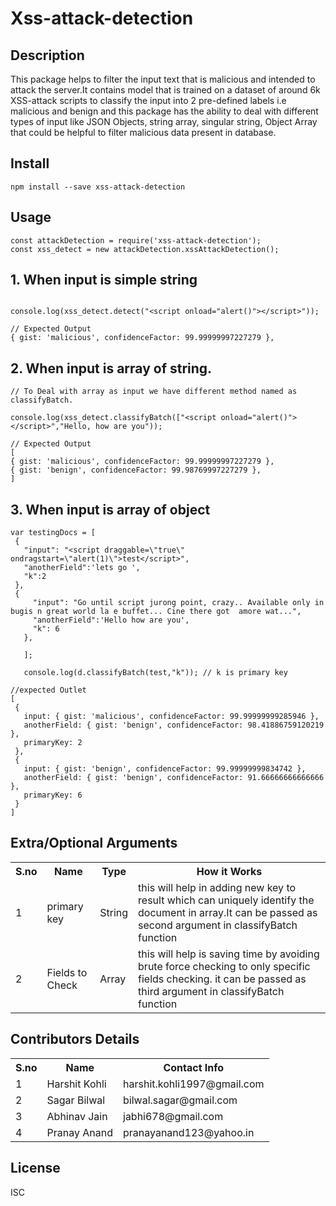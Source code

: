 <h1>Xss-attack-detection</h1>

## Description

This package helps to filter the input text that is malicious and intended to attack the server.It contains model that is trained on a dataset of around 6k XSS-attack scripts to classify the input into 2 pre-defined labels i.e malicious and benign and this package has the ability to deal with different types of input like JSON Objects, string array, singular string, Object Array that could be helpful to filter malicious data present in database.

## Install

```
npm install --save xss-attack-detection
```

## Usage

```
const attackDetection = require('xss-attack-detection');
const xss_detect = new attackDetection.xssAttackDetection();
```

## 1. When input is simple string

```

console.log(xss_detect.detect("<script onload="alert()"></script>"));

// Expected Output
{ gist: 'malicious', confidenceFactor: 99.99999997227279 },

```

## 2. When input is array of string.

```
// To Deal with array as input we have different method named as classifyBatch.

console.log(xss_detect.classifyBatch(["<script onload="alert()"></script>","Hello, how are you"));

// Expected Output
[
{ gist: 'malicious', confidenceFactor: 99.99999997227279 },
{ gist: 'benign', confidenceFactor: 99.98769997227279 },
]
```

## 3. When input is array of object

```
var testingDocs = [
 {
   "input": "<script draggable=\"true\" ondragstart=\"alert(1)\">test</script>",
   "anotherField":'lets go ',
   "k":2
 },
 {
     "input": "Go until script jurong point, crazy.. Available only in bugis n great world la e buffet... Cine there got  amore wat...",
     "anotherField":'Hello how are you',
     "k": 6
   },

   ];

   console.log(d.classifyBatch(test,"k")); // k is primary key

//expected Outlet
[
 {
   input: { gist: 'malicious', confidenceFactor: 99.99999999285946 },
   anotherField: { gist: 'benign', confidenceFactor: 98.41886759120219 },
   primaryKey: 2
 },
 {
   input: { gist: 'benign', confidenceFactor: 99.99999999834742 },
   anotherField: { gist: 'benign', confidenceFactor: 91.66666666666666 },
   primaryKey: 6
 }
]

```

## Extra/Optional Arguments

<table>
  <tr>
    <th>S.no </th>
    <th>Name</th>
    <th>Type</th>
    <th>How it Works</th>
  </tr>
  <tr>
    <td>1</td>
    <td>primary key</td>
    <td>String</td>
    <td>this will help in adding new key to result which can uniquely identify the document in array.It can be passed as second argument in classifyBatch function</td>
  </tr>
  <tr>
    <td>2</td>
    <td>Fields to Check</td>
    <td>Array</td>
    <td>this will help is saving time by avoiding brute force checking to only specific fields checking. it can be passed as third argument in classifyBatch function </td>
  </tr>
</table>

## Contributors Details

<table>
  <tr>
    <th>S.no </th>
    <th>Name</th>
    <th>Contact Info</th>
  </tr>
  <tr>
    <td>1</td>
    <td>Harshit Kohli</td>
    <td>harshit.kohli1997@gmail.com</td>
  </tr>
  <tr>
    <td>2</td>
    <td>Sagar Bilwal</td>
    <td>bilwal.sagar@gmail.com</td>
  </tr>
  <tr>
    <td>3</td>
    <td>Abhinav Jain</td>
    <td>jabhi678@gmail.com</td>
  </tr>
  <tr>
    <td>4</td>
    <td>Pranay Anand</td>
    <td>pranayanand123@yahoo.in</td>
  </tr>
</table>

## License

ISC
